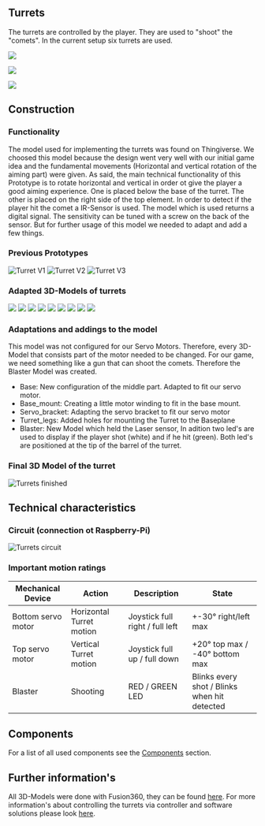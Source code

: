 
## Turrets
The turrets are controlled by the player. They are used to "shoot" the "comets". In the current setup six turrets are used. 

![](assets/turrets1.jpeg)

![](assets/turrets2.jpeg)

![](assets/turrets3.jpeg)

## Construction

### Functionality

The model used for implementing the turrets was found on Thingiverse. We choosed this model because the design went very well with our initial game idea and the fundamental movements (Horizontal and vertical rotation of the aiming part) were given. As said, the main technical functionality of this Prototype is to rotate horizontal and vertical in order ot give the player a good aiming experience. One is placed below the base of the turret. The other is placed on the right side of the top element. In order to detect if the player hit the comet a IR-Sensor is used. The model which is used returns a digital signal. The sensitivity can be tuned with a screw on the back of the sensor. But for further usage of this model we needed to adapt and add a few things.

### Previous Prototypes

![Turret V1](pictures/turretV1.JPG)
![Turret V2](pictures/turretV2.jpg)
![Turret V3](pictures/turretV3.jpg)

### Adapted 3D-Models of turrets

![](3D_models/Prototyp_geschuetz/base.png)
![](3D_models/Prototyp_geschuetz/base_mount.png)
![](3D_models/Prototyp_geschuetz/baus_mount.png)
![](3D_models/Prototyp_geschuetz/laser_arm.png)
![](3D_models/Prototyp_geschuetz/right_left_bearing_half.png)
![](3D_models/Prototyp_geschuetz/servo_bracket.png)
![](3D_models/Prototyp_geschuetz/turret_leg.png)
![](3D_models/Prototyp_geschuetz/turret_top.png)
![](3D_models/Prototyp_geschuetz/full_turret.png)


### Adaptations and addings to the model

This model was not configured for our Servo Motors. Therefore, every 3D-Model that consists part of the motor needed to be changed. For our game, we need something like a gun that can shoot the comets. Therefore the Blaster Model was created.

- Base: New configuration of the middle part. Adapted to fit our servo motor.
- Base_mount: Creating a little motor winding to fit in the base mount.
- Servo_bracket: Adapting the servo bracket to fit our servo motor
- Turret_legs: Added holes for mounting the Turret to the Baseplane
- Blaster: New Model which held the Laser sensor, In adition two led's are used to display if the player shot (white) and if he hit (green). Both led's are positioned at the tip of the barrel of the turret.

### Final 3D Model of the turret
![Turrets finished](3D_models/Turret/turret_final.png)

## Technical characteristics

### Circuit (connection ot Raspberry-Pi)

![Turrets circuit](circuit/turrets1.png)

### Important motion ratings

| Mechanical Device | Action | Description | State |
| --------------- | --------------- | --------------- | --------------- |
| Bottom servo motor | Horizontal Turret motion | Joystick full right / full left | +-30° right/left max |
| Top servo motor | Vertical Turret motion| Joystick full up / full down | +20° top max / -40° bottom max|
| Blaster | Shooting | RED / GREEN LED |  Blinks every shot / Blinks when hit detected |


## Components

For a list of all used components see the [Components](Components.md) section.

## Further information's

All 3D-Models were done with Fusion360, they can be found [here](3D_models/Tower).
For more information's about controlling the turrets via controller and software solutions please look [here](4D_Game/Controller/docs/code-references/controls/turrets.md).




